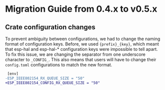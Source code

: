 # Migration Guide from 0.4.x to v0.5.x

## Crate configuration changes

To prevent ambiguity between configurations, we had to change the naming format of configuration
keys. Before, we used `{prefix}_{key}`, which meant that esp-hal and esp-hal-* configuration keys
were impossible to tell apart. To fix this issue, we are changing the separator from one underscore
character to `_CONFIG_`. This also means that users will have to change their `config.toml`
configurations to match the new format.

```diff
 [env]
-ESP_IEEE802154_RX_QUEUE_SIZE = "50"
+ESP_IEEE802154_CONFIG_RX_QUEUE_SIZE = "50"
```
